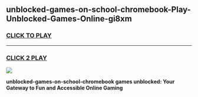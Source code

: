 
## unblocked-games-on-school-chromebook-Play-Unblocked-Games-Online-gi8xm
<h3>
<a href="https://premium76.site?title=unblocked-games-on-school-chromebook&ref=25A">CLICK TO PLAY</a></h3>
<hr>

<h3>
<a href="https://premium76.site?title=unblocked-games-on-school-chromebook&ref=25A">CLICK 2 PLAY</a>
  
</h3>

<a href="https://premium76.site?title=unblocked-games-on-school-chromebook&ref=25A"><img src="https://clearcache.store/games.png"></a>


**unblocked-games-on-school-chromebook games unblocked: Your Gateway to Fun and Accessible Online Gaming**
